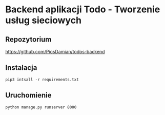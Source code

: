 # Backend aplikacji Todo - Tworzenie usług sieciowych

## Repozytorium
https://github.com/PiosDamian/todos-backend

## Instalacja

`pip3 intsall -r requirements.txt`

## Uruchomienie

`python manage.py runserver 8000`
